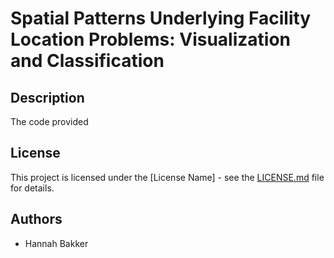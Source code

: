 # Spatial Patterns Underlying Facility Location Problems: Visualization and Classification

## Description
The code provided 

## License
This project is licensed under the [License Name] - see the [LICENSE.md](LICENSE.md) file for details.

## Authors
- Hannah Bakker
